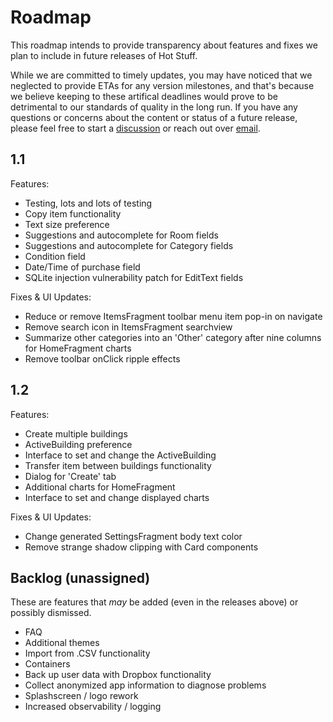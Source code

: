 # Roadmap
This roadmap intends to provide transparency about features and fixes we plan to include in future releases of Hot Stuff. 

While we are committed to timely updates, you may have noticed that we neglected to provide ETAs for any version milestones, and that's because we believe keeping to these artifical deadlines would prove to be detrimental to our standards of quality in the long run. If you have any questions or concerns about the content or status of a future release, please feel free to start a [discussion](https://github.com/PamCatten/hot-stuff/discussions) or reach out over [email](mailto:campatten.dev@outlook.com).

## 1.1
Features:
* Testing, lots and lots of testing
* Copy item functionality
* Text size preference
* Suggestions and autocomplete for Room fields
* Suggestions and autocomplete for Category fields
* Condition field
* Date/Time of purchase field
* SQLite injection vulnerability patch for EditText fields

Fixes & UI Updates:
* Reduce or remove ItemsFragment toolbar menu item pop-in on navigate
* Remove search icon in ItemsFragment searchview
* Summarize other categories into an 'Other' category after nine columns for HomeFragment charts
* Remove toolbar onClick ripple effects

## 1.2
Features:
* Create multiple buildings
* ActiveBuilding preference
* Interface to set and change the ActiveBuilding
* Transfer item between buildings functionality
* Dialog for 'Create' tab
* Additional charts for HomeFragment
* Interface to set and change displayed charts
  
Fixes & UI Updates:
* Change generated SettingsFragment body text color
* Remove strange shadow clipping with Card components

## Backlog (unassigned)
These are features that *may* be added (even in the releases above) or possibly dismissed.
  * FAQ
  * Additional themes
  * Import from .CSV functionality
  * Containers
  * Back up user data with Dropbox functionality
  * Collect anonymized app information to diagnose problems
  * Splashscreen / logo rework
  * Increased observability / logging
